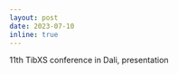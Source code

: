 ```yaml
---
layout: post
date: 2023-07-10
inline: true
---
```


11th TibXS conference in Dali, presentation


